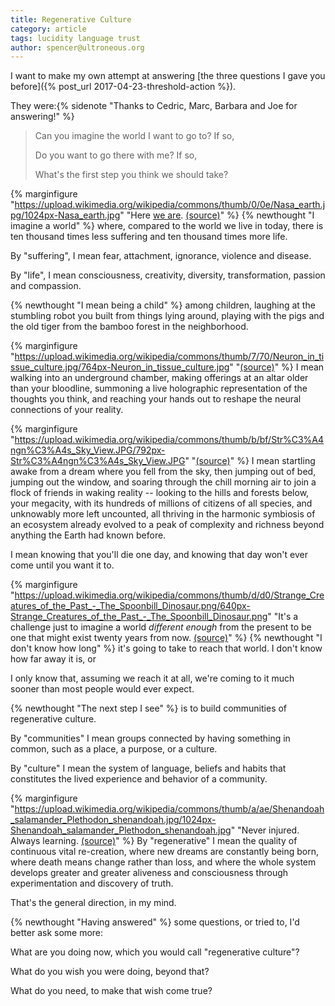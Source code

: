 ```yaml
---
title: Regenerative Culture
category: article
tags: lucidity language trust
author: spencer@ultroneous.org
---
```


I want to make my own attempt at answering [the three questions I gave you before]({% post_url 2017-04-23-threshold-action %}).

They were:{% sidenote "Thanks to Cedric, Marc, Barbara and Joe for answering!" %}

> Can you imagine the world I want to go to? If so,
> 
> Do you want to go there with me? If so,
> 
> What's the first step you think we should take?

{% marginfigure "https://upload.wikimedia.org/wikipedia/commons/thumb/0/0e/Nasa_earth.jpg/1024px-Nasa_earth.jpg" "Here [we are](https://www.youtube.com/watch?v=qgq0oesMZUI). [(source)](https://commons.wikimedia.org/wiki/File:Nasa_earth.jpg)" %}
{% newthought "I imagine a world" %} where, compared to the world we live in today, there is ten thousand times less suffering and ten thousand times more life.

By "suffering", I mean fear, attachment, ignorance, violence and disease.

By "life", I mean consciousness, creativity, diversity, transformation, passion and compassion.

{% newthought "I mean being a child" %} among children, laughing at the stumbling robot you built from things lying around, playing with the pigs and the old tiger from the bamboo forest in the neighborhood.

{% marginfigure "https://upload.wikimedia.org/wikipedia/commons/thumb/7/70/Neuron_in_tissue_culture.jpg/764px-Neuron_in_tissue_culture.jpg" "[(source)](https://commons.wikimedia.org/wiki/File:Neuron_in_tissue_culture.jpg)" %}
I mean walking into an underground chamber, making offerings at an altar older than your bloodline, summoning a live holographic representation of the thoughts you think, and reaching your hands out to reshape the neural connections of your reality.

{% marginfigure "https://upload.wikimedia.org/wikipedia/commons/thumb/b/bf/Str%C3%A4ngn%C3%A4s_Sky_View.JPG/792px-Str%C3%A4ngn%C3%A4s_Sky_View.JPG" "[(source)](https://commons.wikimedia.org/wiki/File:Str%C3%A4ngn%C3%A4s_Sky_View.JPG)" %}
I mean startling awake from a dream where you fell from the sky, then jumping out of bed, jumping out the window, and soaring through the chill morning air to join a flock of friends in waking reality -- looking to the hills and forests below, your megacity, with its hundreds of millions of citizens of all species, and unknowably more left uncounted, all thriving in the harmonic symbiosis of an ecosystem already evolved to a peak of complexity and richness beyond anything the Earth had known before.

I mean knowing that you'll die one day, and knowing that day won't ever come until you want it to.

{% marginfigure "https://upload.wikimedia.org/wikipedia/commons/thumb/d/d0/Strange_Creatures_of_the_Past_-_The_Spoonbill_Dinosaur.png/640px-Strange_Creatures_of_the_Past_-_The_Spoonbill_Dinosaur.png" "It's a challenge just to imagine a world *different enough* from the present to be one that might exist twenty years from now. [(source)](https://commons.wikimedia.org/wiki/File:Strange_Creatures_of_the_Past_-_The_Spoonbill_Dinosaur.png)" %}
{% newthought "I don't know how long" %} it's going to take to reach that world. I don't know how far away it is, or 

I only know that, assuming we reach it at all, we're coming to it much sooner than most people would ever expect.

{% newthought "The next step I see" %} is to build communities of regenerative culture.

By "communities" I mean groups connected by having something in common, such as a place, a purpose, or a culture.

By "culture" I mean the system of language, beliefs and habits that constitutes the lived experience and behavior of a community.

{% marginfigure "https://upload.wikimedia.org/wikipedia/commons/thumb/a/ae/Shenandoah_salamander_Plethodon_shenandoah.jpg/1024px-Shenandoah_salamander_Plethodon_shenandoah.jpg" "Never injured. Always learning. [(source)](https://commons.wikimedia.org/wiki/File:Shenandoah_salamander_Plethodon_shenandoah.jpg)" %}
By "regenerative" I mean the quality of continuous vital re-creation, where new dreams are constantly being born, where death means change rather than loss, and where the whole system develops greater and greater aliveness and consciousness through experimentation and discovery of truth.

That's the general direction, in my mind.

{% newthought "Having answered" %} some questions, or tried to, I'd better ask some more:

What are you doing now, which you would call "regenerative culture"?

What do you wish you were doing, beyond that?

What do you need, to make that wish come true?
